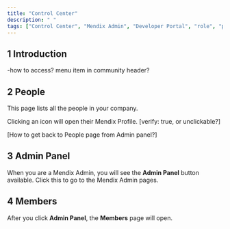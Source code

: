 ```yaml
---
title: "Control Center"
description: " "
tags: ["Control Center", "Mendix Admin", "Developer Portal", "role", "permissions"]
---
```


## 1 Introduction

-how to access? menu item in community header?

## 2 People

This page lists all the people in your company.

Clicking an icon will open their Mendix Profile. [verify: true, or unclickable?]

[How to get back to People page from Admin panel?]

## 3 Admin Panel

When you are a Mendix Admin, you will see the **Admin Panel** button available. Click this to go to the Mendix Admin pages.

## 4 Members

After you click **Admin Panel**, the **Members** page will open.

